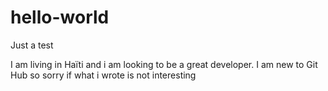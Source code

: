 # hello-world
Just a test

I am living in Haïti and i am looking to be a great developer.
I am new to Git Hub so sorry if what i wrote is not interesting
